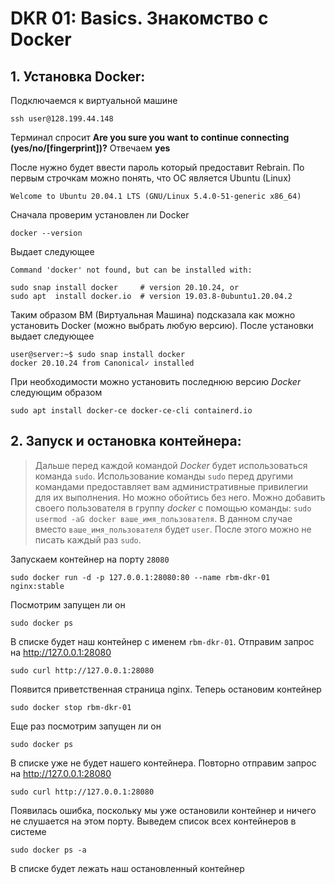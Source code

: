 # DKR 01: Basics. Знакомство с Docker

## 1. Установка Docker:

Подключаемся к виртуальной машине

```console
ssh user@128.199.44.148
```

Терминал спросит **Are you sure you want to continue connecting (yes/no/[fingerprint])?** 
Отвечаем **yes**

После нужно будет ввести пароль который предоставит Rebrain. По первым строчкам можно понять, что ОС является Ubuntu (Linux)

```console
Welcome to Ubuntu 20.04.1 LTS (GNU/Linux 5.4.0-51-generic x86_64)
```

Сначала проверим установлен ли Docker

```console
docker --version
```

Выдает следующее

```console
Command 'docker' not found, but can be installed with:

sudo snap install docker     # version 20.10.24, or
sudo apt  install docker.io  # version 19.03.8-0ubuntu1.20.04.2
```

Таким образом ВМ (Виртуальная Машина) подсказала как можно установить Docker (можно выбрать любую версию). После установки выдает следующее

```console
user@server:~$ sudo snap install docker
docker 20.10.24 from Canonical✓ installed
```

При необходимости можно установить последнюю версию *Docker* следующим образом

```console
sudo apt install docker-ce docker-ce-cli containerd.io
```

## 2. Запуск и остановка контейнера:

> Дальше перед каждой командой *Docker* будет использоваться команда `sudo`. Использование команды `sudo` перед другими командами предоставляет вам административные привилегии для их выполнения. Но можно обойтись без него. Можно добавить своего пользователя в группу *docker* с помощью команды: `sudo usermod -aG docker ваше_имя_пользователя`. В данном случае вместо `ваше_имя_пользователя` будет `user`. После этого можно не писать каждый раз `sudo`.

Запускаем контейнер на порту `28080`

```console
sudo docker run -d -p 127.0.0.1:28080:80 --name rbm-dkr-01 nginx:stable
```

Посмотрим запущен ли он

```console
sudo docker ps
```

В списке будет наш контейнер с именем `rbm-dkr-01`. Отправим запрос на http://127.0.0.1:28080

```console
sudo curl http://127.0.0.1:28080
```

Появится приветственная страница nginx. Теперь остановим контейнер

```console
sudo docker stop rbm-dkr-01
```

Еще раз посмотрим запущен ли он

```console
sudo docker ps
```

В списке уже не будет нашего контейнера. Повторно отправим запрос на http://127.0.0.1:28080

```console
sudo curl http://127.0.0.1:28080
```

Появилась ошибка, поскольку мы уже остановили контейнер и ничего не слушается на этом порту. Выведем список всех контейнеров в системе

```console
sudo docker ps -a
```

В списке будет лежать наш остановленный контейнер